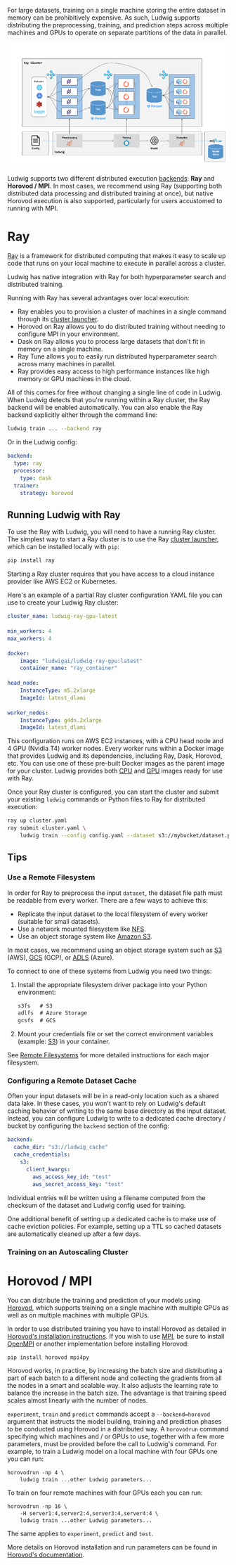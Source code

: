 For large datasets, training on a single machine storing the entire dataset in memory can be prohibitively expensive. As such,
Ludwig supports distributing the preprocessing, training, and prediction steps across multiple machines and GPUs to
operate on separate partitions of the data in parallel.

![img](../images/ludwig_on_ray.png)

Ludwig supports two different distributed execution [backends](../configuration/backend.md): **Ray** and **Horovod / MPI**. In most
cases, we recommend using Ray (supporting both distributed data processing and distributed training at once), but native Horovod execution
is also supported, particularly for users accustomed to running with MPI.

# Ray

[Ray](https://ray.io/) is a framework for distributed computing that makes it easy to scale up code that runs on your
local machine to execute in parallel across a cluster.

Ludwig has native integration with Ray for both hyperparameter search and distributed training.

Running with Ray has several advantages over local execution:

- Ray enables you to provision a cluster of machines in a single command through its [cluster launcher](https://docs.ray.io/en/latest/cluster/launcher.html).
- Horovod on Ray allows you to do distributed training without needing to configure MPI in your environment.
- Dask on Ray allows you to process large datasets that don't fit in memory on a single machine.
- Ray Tune allows you to easily run distributed hyperparameter search across many machines in parallel.
- Ray provides easy access to high performance instances like high memory or GPU machines in the cloud.

All of this comes for free without changing a single line of code in Ludwig. When Ludwig detects that you're running
within a Ray cluster, the Ray backend will be enabled automatically. You can also enable the Ray backend explicitly
either through the command line:

```bash
ludwig train ... --backend ray
```

Or in the Ludwig config:

```yaml
backend:
  type: ray
  processor:
    type: dask
  trainer:
    strategy: horovod
```

## Running Ludwig with Ray

To use the Ray with Ludwig, you will need to have a running Ray cluster. The simplest way to start a Ray cluster is to
use the Ray [cluster launcher](https://docs.ray.io/en/latest/cluster/launcher.html), which can be installed locally
with `pip`:

```bash
pip install ray
```

Starting a Ray cluster requires that you have access to a cloud instance provider like AWS EC2 or Kubernetes.

Here's an example of a partial Ray cluster configuration YAML file you can use to create your Ludwig Ray cluster:

```yaml
cluster_name: ludwig-ray-gpu-latest

min_workers: 4
max_workers: 4

docker:
    image: "ludwigai/ludwig-ray-gpu:latest"
    container_name: "ray_container"

head_node:
    InstanceType: m5.2xlarge
    ImageId: latest_dlami

worker_nodes:
    InstanceType: g4dn.2xlarge
    ImageId: latest_dlami
```

This configuration runs on AWS EC2 instances, with a CPU head node and 4 GPU (Nvidia T4) worker nodes. Every worker runs
within a Docker image that provides Ludwig and its dependencies, including Ray, Dask, Horovod, etc. You can use one of
these pre-built Docker images as the parent image for your cluster. Ludwig provides both
[CPU](https://hub.docker.com/r/ludwigai/ludwig-ray) and [GPU](https://hub.docker.com/r/ludwigai/ludwig-ray-gpu) images
ready for use with Ray.

Once your Ray cluster is configured, you can start the cluster and submit your existing `ludwig` commands or Python
files to Ray for distributed execution:

```bash
ray up cluster.yaml
ray submit cluster.yaml \
    ludwig train --config config.yaml --dataset s3://mybucket/dataset.parquet
```

## Tips

### Use a Remote Filesystem

In order for Ray to preprocess the input `dataset`, the dataset file path must be readable
from every worker. There are a few ways to achieve this:

- Replicate the input dataset to the local filesystem of every worker (suitable for small datasets).
- Use a network mounted filesystem like [NFS](https://en.wikipedia.org/wiki/Network_File_System).
- Use an object storage system like [Amazon S3](https://aws.amazon.com/s3/).

In most cases, we recommend using an object storage system such as [S3](https://aws.amazon.com/s3/) (AWS), 
[GCS](https://cloud.google.com/storage) (GCP), or [ADLS](https://learn.microsoft.com/en-us/azure/storage/common/storage-introduction) (Azure).

To connect to one of these systems from Ludwig you need two things:

1. Install the appropriate filesystem driver package into your Python environment:

    ```txt
    s3fs   # S3
    adlfs  # Azure Storage
    gcsfs  # GCS
    ```

2. Mount your credentials file or set the correct environment variables (example: [S3](https://boto3.amazonaws.com/v1/documentation/api/latest/guide/configuration.html#using-environment-variables)) in your container.

See [Remote Filesystems](./remote_filesystems.md) for more detailed instructions for each major filesystem.

### Configuring a Remote Dataset Cache

Often your input datasets will be in a read-only location such as a shared data lake. In these cases, you won't want to
rely on Ludwig's default caching behavior of writing to the same base directory as the input dataset. Instead, you can configure
Ludwig to write to a dedicated cache directory / bucket by configuring the `backend` section of the config:

```yaml
backend:
  cache_dir: "s3://ludwig_cache"
  cache_credentials:
    s3:
      client_kwargs:
        aws_access_key_id: "test"
        aws_secret_access_key: "test"
```

Individual entries will be written using a filename computed from the checksum of the dataset and Ludwig config used for training.

One additional benefit of setting up a dedicated cache is to make use of cache eviction policies. For example, setting up a TTL 
so cached datasets are automatically cleaned up after a few days.

### Training on an Autoscaling Cluster

# Horovod / MPI

You can distribute the training and prediction of your models using [Horovod](https://github.com/uber/horovod), which
supports training on a single machine with multiple GPUs as well as on multiple machines with multiple GPUs.

In order to use distributed training you have to install Horovod as detailed in
[Horovod's installation instructions](https://github.com/uber/horovod#install). If you wish to use [MPI](https://en.wikipedia.org/wiki/Message_Passing_Interface), be sure to install [OpenMPI](https://www.open-mpi.org) or another implementation before installing Horovod:

```
pip install horovod mpi4py
```

Horovod works, in practice, by increasing the batch size and distributing a part of each batch to a different node and
collecting the gradients from all the nodes in a smart and scalable way. It also adjusts the learning rate to balance
the increase in the batch size. The advantage is that training speed scales almost linearly with the number of nodes.

`experiment`, `train` and `predict` commands accept a `--backend=horovod` argument that instructs the model building,
training and prediction phases to be conducted using Horovod in a distributed way. A `horovodrun` command specifying
which machines and / or GPUs to use, together with a few more parameters, must be provided before the call to Ludwig's
command. For example, to train a Ludwig model on a local machine with four GPUs one you can run:

```
horovodrun -np 4 \
    ludwig train ...other Ludwig parameters...
```

To train on four remote machines with four GPUs each you can run:

```
horovodrun -np 16 \
    -H server1:4,server2:4,server3:4,server4:4 \
    ludwig train ...other Ludwig parameters...
```

The same applies to `experiment`, `predict` and `test`.

More details on Horovod installation and run parameters can be found in [Horovod's documentation](https://github.com/uber/horovod).
